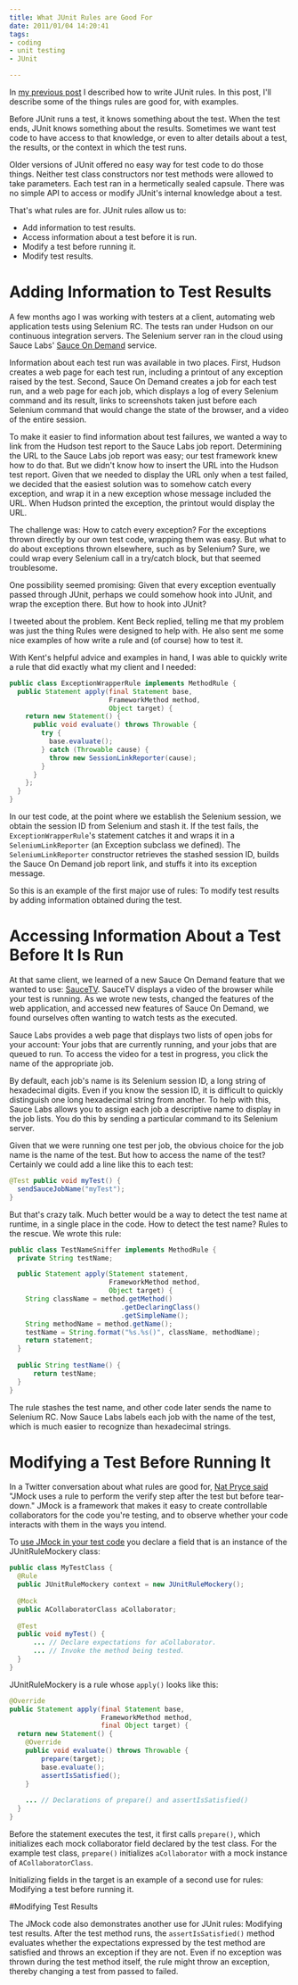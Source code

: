 ```yaml
--- 
title: What JUnit Rules are Good For
date: 2011/01/04 14:20:41
tags: 
- coding
- unit testing
- JUnit

---
```


In [my previous post](http://cwd.dhemery.com/2010/12/junit-rules/)
I described how to write JUnit rules.
In this post,
I'll describe some of the things rules are good for,
with examples.

Before JUnit runs a test,
it knows something about the test.
When the test ends,
JUnit knows something about the results.
Sometimes we want test code to have access to that knowledge,
or even to alter details about a test,
the results,
or the context in which the test runs.

Older versions of JUnit
offered no easy way for test code to do those things.
Neither test class constructors nor test methods
were allowed to take parameters.
Each test ran in a hermetically sealed capsule.
There was no simple API
to access or modify JUnit's internal knowledge about a test.

That's what rules are for.
JUnit rules allow us to:

 - Add information to test results.
 - Access information about a test before it is run.
 - Modify a test before running it.
 - Modify test results.

# Adding Information to Test Results

A few months ago I was working with testers at a client,
automating web application tests using Selenium RC.
The tests ran under Hudson on our continuous integration servers.
The Selenium server ran in the cloud using Sauce Labs'
[Sauce On Demand]("http://saucelabs.com/ondemand)
service.

Information about each test run was available in two places.
First,
Hudson creates a web page for each test run,
including a printout of any exception raised by the test.
Second,
Sauce On Demand creates a job for each test run,
and a web page for each job,
which displays a log of every Selenium command and its result,
links to screenshots taken just before each Selenium command
that would change the state of the browser,
and a video of the entire session.

To make it easier to find information about test failures,
we wanted a way to link from the Hudson test report
to the Sauce Labs job report.
Determining the URL to the Sauce Labs job report was easy;
our test framework knew how to do that.
But we didn't know how to insert the URL into the Hudson test report.
Given that we needed to display the URL only when a test failed,
we decided that the easiest solution was to somehow catch every exception,
and wrap it in a new exception whose message included the URL.
When Hudson printed the exception,
the printout would display the URL.

The challenge was:
How to catch every exception?
For the exceptions thrown directly by our own test code,
wrapping them was easy.
But what to do about exceptions thrown elsewhere,
such as by Selenium?
Sure,
we could wrap every Selenium call in a try/catch block, but that seemed troublesome.

One possibility seemed promising:
Given that every exception eventually passed through JUnit,
perhaps we could somehow hook into JUnit,
and wrap the exception there.
But how to hook into JUnit?

I tweeted about the problem.
Kent Beck replied,
telling me that
my problem was just the thing Rules were designed to help with.
He also sent me some nice examples of how write a rule
and (of course) how to test it.

With Kent's helpful advice and examples in hand,
I was able to quickly write a rule
that did exactly what my client and I needed:

~~~ java
public class ExceptionWrapperRule implements MethodRule {
  public Statement apply(final Statement base,
                         FrameworkMethod method,
                         Object target) {
    return new Statement() {
      public void evaluate() throws Throwable {
        try {
          base.evaluate();
        } catch (Throwable cause) {
          throw new SessionLinkReporter(cause);
        }
      }
    };
  }
}
~~~

In our test code,
at the point where we establish the Selenium session,
we obtain the session ID from Selenium and stash it.
If the test fails,
the `ExceptionWrapperRule`'s statement catches it
and wraps it in a `SeleniumLinkReporter`
(an Exception subclass we defined).
The `SeleniumLinkReporter` constructor
retrieves the stashed session ID,
builds the Sauce On Demand job report link,
and stuffs it into its exception message.

So this is an example of the first major use of rules:
To modify test results by adding information obtained during the test.

# Accessing Information About a Test Before It Is Run

At that same client,
we learned of a new Sauce On Demand feature that we wanted to use:
[SauceTV](http://saucelabs.com/blog/index.php/2010/08/sauce-tv-screencast-watch-your-tests-run-live-in-the-cloud/).
SauceTV displays a video of the browser while your test is running.
As we wrote new tests,
changed the features of the web application,
and accessed new features of Sauce On Demand,
we found ourselves often wanting to watch tests as the executed.

Sauce Labs provides a web page
that displays two lists of open jobs for your account:
Your jobs that are currently running, and your jobs that are queued to run.
To access the video for a test in progress,
you click the name of the appropriate job.

By default,
each job's name is its Selenium session ID,
a long string of hexadecimal digits.
Even if you know the session ID,
it is difficult to quickly distinguish
one long hexadecimal string from another.
To help with this,
Sauce Labs allows you to assign each job a descriptive name
to display in the job lists.
You do this by sending a particular command to its Selenium server.

Given that we were running one test per job,
the obvious choice for the job name is the name of the test.
But how to access the name of the test?
Certainly we could add a line like this to each test:

~~~ java
@Test public void myTest() {
  sendSauceJobName("myTest");
}
~~~

But that's crazy talk.
Much better would be a way to detect the test name at runtime,
in a single place in the code.
How to detect the test name?
Rules to the rescue. We wrote this rule:

~~~ java
public class TestNameSniffer implements MethodRule {
  private String testName;

  public Statement apply(Statement statement,
                         FrameworkMethod method,
                         Object target) {
    String className = method.getMethod()
                            .getDeclaringClass()
                            .getSimpleName();
    String methodName = method.getName();
    testName = String.format("%s.%s()", className, methodName);
    return statement;
  }
    
  public String testName() {
      return testName;
  }
}
~~~

The rule stashes the test name,
and other code later sends the name to Selenium RC.
Now Sauce Labs labels each job with the name of the test,
which is much easier to recognize than hexadecimal strings.

# Modifying a Test Before Running It

In a Twitter conversation about what rules are good for,
[Nat Pryce said](http://twitter.com/natpryce/status/14970733117579264)
"JMock uses a rule to perform the verify step
after the test but before tear-down."
JMock is a framework
that makes it easy to create controllable collaborators
for the code you're testing,
and to observe whether your code interacts with them in the ways you intend.

To
[use JMock in your test code](http://www.jmock.org/)
you declare a field that is an instance of the JUnitRuleMockery class:

~~~ java
public class MyTestClass {
  @Rule
  public JUnitRuleMockery context = new JUnitRuleMockery();
    
  @Mock
  public ACollaboratorClass aCollaborator;
    
  @Test
  public void myTest() {
      ... // Declare expectations for aCollaborator.
      ... // Invoke the method being tested.
  }
}
~~~

JUnitRuleMockery is a rule whose `apply()` looks like this:

~~~ java
@Override
public Statement apply(final Statement base,
                       FrameworkMethod method,
                       final Object target) {
  return new Statement() {
    @Override
    public void evaluate() throws Throwable {
        prepare(target);
        base.evaluate();
        assertIsSatisfied();
    }
        
    ... // Declarations of prepare() and assertIsSatisfied()
  }
}
~~~

Before the statement executes the test,
it first calls `prepare()`, which initializes each mock collaborator field declared by the test class. For the example test class, `prepare()` initializes `aCollaborator` with a mock instance of `ACollaboratorClass`.

Initializing fields in the target is an example of a second use for rules: Modifying a test before running it.

#Modifying Test Results

The JMock code also demonstrates another use for JUnit rules:
Modifying test results.
After the test method runs,
the `assertIsSatisfied()` method
evaluates whether the expectations expressed by the test method
are satisfied and throws an exception if they are not.
Even if no exception was thrown during the test method itself,
the rule might throw an exception,
thereby changing a test from passed to failed.
